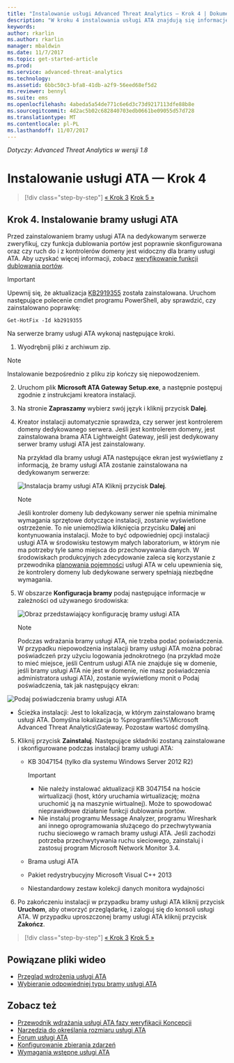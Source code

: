 ```yaml
---
title: "Instalowanie usługi Advanced Threat Analytics — Krok 4 | Dokumentacja firmy Microsoft"
description: "W kroku 4 instalowania usługi ATA znajdują się informacje ułatwiające instalowanie bramy usługi ATA."
keywords: 
author: rkarlin
ms.author: rkarlin
manager: mbaldwin
ms.date: 11/7/2017
ms.topic: get-started-article
ms.prod: 
ms.service: advanced-threat-analytics
ms.technology: 
ms.assetid: 6bbc50c3-bfa8-41db-a2f9-56eed68ef5d2
ms.reviewer: bennyl
ms.suite: ems
ms.openlocfilehash: 4abeda5a54de771c6e6d3c73d9217113dfe88b8e
ms.sourcegitcommit: 4d2ac5b02c682840703edb0661be09055d57d728
ms.translationtype: MT
ms.contentlocale: pl-PL
ms.lasthandoff: 11/07/2017
---
```

*Dotyczy: Advanced Threat Analytics w wersji 1.8*



# <a name="install-ata---step-4"></a>Instalowanie usługi ATA — Krok 4

>[!div class="step-by-step"]
[« Krok 3](install-ata-step3.md)
[Krok 5 »](install-ata-step5.md)

## <a name="step-4-install-the-ata-gateway"></a>Krok 4. Instalowanie bramy usługi ATA

Przed zainstalowaniem bramy usługi ATA na dedykowanym serwerze zweryfikuj, czy funkcja dublowania portów jest poprawnie skonfigurowana oraz czy ruch do i z kontrolerów domeny jest widoczny dla bramy usługi ATA. Aby uzyskać więcej informacji, zobacz [weryfikowanie funkcji dublowania portów](validate-port-mirroring.md).


> [!IMPORTANT]
> Upewnij się, że aktualizacja [KB2919355](http://support.microsoft.com/kb/2919355/) została zainstalowana.  Uruchom następujące polecenie cmdlet programu PowerShell, aby sprawdzić, czy zainstalowano poprawkę:
>
> `Get-HotFix -Id kb2919355`

Na serwerze bramy usługi ATA wykonaj następujące kroki.

1.  Wyodrębnij pliki z archiwum zip. 
> [!NOTE] 
> Instalowanie bezpośrednio z pliku zip kończy się niepowodzeniem.

2.  Uruchom plik **Microsoft ATA Gateway Setup.exe**, a następnie postępuj zgodnie z instrukcjami kreatora instalacji.

3.  Na stronie **Zapraszamy** wybierz swój język i kliknij przycisk **Dalej**.

4.  Kreator instalacji automatycznie sprawdza, czy serwer jest kontrolerem domeny dedykowanego serwera. Jeśli jest kontrolerem domeny, jest zainstalowana brama ATA Lightweight Gateway, jeśli jest dedykowany serwer bramy usługi ATA jest zainstalowany. 
    
    Na przykład dla bramy usługi ATA następujące ekran jest wyświetlany z informacją, że bramy usługi ATA zostanie zainstalowana na dedykowanym serwerze:
    
    ![Instalacja bramy usługi ATA](media/ata-gw-install.png) Kliknij przycisk **Dalej**.

    > [!NOTE] 
    > Jeśli kontroler domeny lub dedykowany serwer nie spełnia minimalne wymagania sprzętowe dotyczące instalacji, zostanie wyświetlone ostrzeżenie. To nie uniemożliwia kliknięcia przycisku **Dalej** ani kontynuowania instalacji. Może to być odpowiedniej opcji instalacji usługi ATA w środowisku testowym małych laboratorium, w którym nie ma potrzeby tyle samo miejsca do przechowywania danych. W środowiskach produkcyjnych zdecydowanie zaleca się korzystanie z przewodnika [planowania pojemności](ata-capacity-planning.md) usługi ATA w celu upewnienia się, że kontrolery domeny lub dedykowane serwery spełniają niezbędne wymagania.

4.  W obszarze **Konfiguracja bramy** podaj następujące informacje w zależności od używanego środowiska:

    ![Obraz przedstawiający konfigurację bramy usługi ATA](media/ata-gw-configure.png)

    > [!NOTE]
    > Podczas wdrażania bramy usługi ATA, nie trzeba podać poświadczenia. W przypadku niepowodzenia instalacji bramy usługi ATA można pobrać poświadczeń przy użyciu logowania jednokrotnego (na przykład może to mieć miejsce, jeśli Centrum usługi ATA nie znajduje się w domenie, jeśli bramy usługi ATA nie jest w domenie, nie masz poświadczenia administratora usługi ATA), zostanie wyświetlony monit o Podaj poświadczenia, tak jak następujący ekran: 

  ![Podaj poświadczenia bramy usługi ATA](media/ata-install-credentials.png)

   - Ścieżka instalacji: Jest to lokalizacja, w którym zainstalowano bramę usługi ATA. Domyślna lokalizacja to %programfiles%\Microsoft Advanced Threat Analytics\Gateway. Pozostaw wartość domyślną.
    
5. Kliknij przycisk **Zainstaluj**. Następujące składniki zostaną zainstalowane i skonfigurowane podczas instalacji bramy usługi ATA:

    -   KB 3047154 (tylko dla systemu Windows Server 2012 R2)

        > [!IMPORTANT]
        > -   Nie należy instalować aktualizacji KB 3047154 na hoście wirtualizacji (host, który uruchamia wirtualizację; można uruchomić ją na maszynie wirtualnej). Może to spowodować nieprawidłowe działanie funkcji dublowania portów. 
        > -   Nie instaluj programu Message Analyzer, programu Wireshark ani innego oprogramowania służącego do przechwytywania ruchu sieciowego w ramach bramy usługi ATA. Jeśli zachodzi potrzeba przechwytywania ruchu sieciowego, zainstaluj i zastosuj program Microsoft Network Monitor 3.4.

    -   Brama usługi ATA
    -   Pakiet redystrybucyjny Microsoft Visual C++ 2013
    -   Niestandardowy zestaw kolekcji danych monitora wydajności

5.  Po zakończeniu instalacji w przypadku bramy usługi ATA kliknij przycisk **Uruchom**, aby otworzyć przeglądarkę, i zaloguj się do konsoli usługi ATA. W przypadku uproszczonej bramy usługi ATA kliknij przycisk **Zakończ**.


>[!div class="step-by-step"]
[« Krok 3](install-ata-step3.md)
[Krok 5 »](install-ata-step5.md)


## <a name="related-videos"></a>Powiązane pliki wideo
- [Przegląd wdrożenia usługi ATA](https://channel9.msdn.com/Shows/Microsoft-Security/Overview-of-ATA-Deployment-in-10-Minutes)
- [Wybieranie odpowiedniej typu bramy usługi ATA](https://channel9.msdn.com/Shows/Microsoft-Security/ATA-Deployment-Choose-the-Right-Gateway-Type)

## <a name="see-also"></a>Zobacz też
- [Przewodnik wdrażania usługi ATA fazy weryfikacji Koncepcji](http://aka.ms/atapoc)
- [Narzędzia do określania rozmiaru usługi ATA](http://aka.ms/atasizingtool)
- [Forum usługi ATA](https://social.technet.microsoft.com/Forums/security/home?forum=mata)
- [Konfigurowanie zbierania zdarzeń](configure-event-collection.md)
- [Wymagania wstępne usługi ATA](ata-prerequisites.md)

